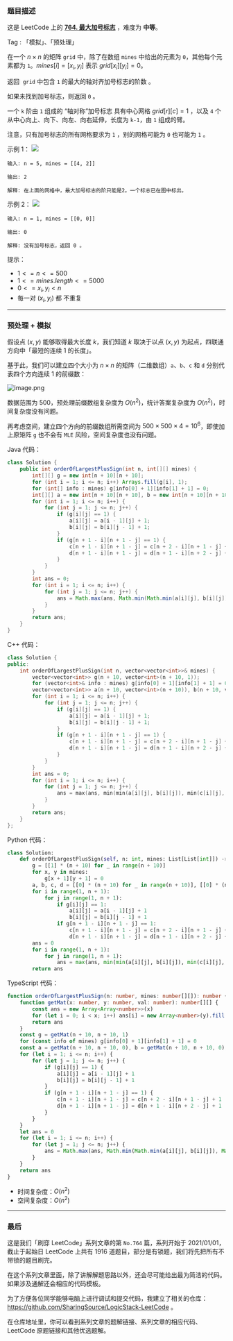 ### 题目描述

这是 LeetCode 上的 **[764. 最大加号标志](https://leetcode.cn/problems/largest-plus-sign/solution/by-ac_oier-q932/)** ，难度为 **中等**。

Tag : 「模拟」、「预处理」



在一个 $n \times n$ 的矩阵 `grid` 中，除了在数组 `mines` 中给出的元素为 `0`，其他每个元素都为 `1`。$mines[i] = [x_i, y_i]$ 表示 $grid[x_i][y_i] = 0$。

返回  `grid` 中包含 `1` 的最大的轴对齐加号标志的阶数 。

如果未找到加号标志，则返回 `0` 。

一个 `k` 阶由 `1` 组成的 “轴对称”加号标志 具有中心网格 $grid[r][c] = 1$ ，以及 `4` 个从中心向上、向下、向左、向右延伸，长度为 `k-1`，由 `1` 组成的臂。

注意，只有加号标志的所有网格要求为 `1` ，别的网格可能为 `0` 也可能为 `1` 。

示例 1：
![](https://assets.leetcode.com/uploads/2021/06/13/plus1-grid.jpg)
```
输入: n = 5, mines = [[4, 2]]

输出: 2

解释: 在上面的网格中，最大加号标志的阶只能是2。一个标志已在图中标出。
```
示例 2：
![](https://assets.leetcode.com/uploads/2021/06/13/plus2-grid.jpg)
```
输入: n = 1, mines = [[0, 0]]

输出: 0

解释: 没有加号标志，返回 0 。
```

提示：
* $1 <= n <= 500$
* $1 <= mines.length <= 5000$
* $0 <= x_i, y_i < n$
* 每一对 $(x_i, y_i)$ 都 不重复

---

### 预处理 + 模拟

假设点 $(x, y)$ 能够取得最大长度 $k$，我们知道 $k$ 取决于以点 $(x, y)$ 为起点，四联通方向中「最短的连续 $1$ 的长度」。

基于此，我们可以建立四个大小为 $n \times n$ 的矩阵（二维数组）`a`、`b`、`c` 和 `d` 分别代表四个方向连续 $1$ 的前缀数：

![image.png](https://pic.leetcode.cn/1667958744-jszheo-image.png)

数据范围为 $500$，预处理前缀数组复杂度为 $O(n^2)$，统计答案复杂度为 $O(n^2)$，时间复杂度没有问题。

再考虑空间，建立四个方向的前缀数组所需空间为 $500 \times 500 \times 4 = 10^6$，即使加上原矩阵 `g` 也不会有 `MLE` 风险，空间复杂度也没有问题。

Java 代码：
```Java
class Solution {
    public int orderOfLargestPlusSign(int n, int[][] mines) {
        int[][] g = new int[n + 10][n + 10];
        for (int i = 1; i <= n; i++) Arrays.fill(g[i], 1);
        for (int[] info : mines) g[info[0] + 1][info[1] + 1] = 0;
        int[][] a = new int[n + 10][n + 10], b = new int[n + 10][n + 10], c = new int[n + 10][n + 10], d = new int[n + 10][n + 10];
        for (int i = 1; i <= n; i++) {
            for (int j = 1; j <= n; j++) {
                if (g[i][j] == 1) {
                    a[i][j] = a[i - 1][j] + 1;
                    b[i][j] = b[i][j - 1] + 1;
                }
                if (g[n + 1 - i][n + 1 - j] == 1) {
                    c[n + 1 - i][n + 1 - j] = c[n + 2 - i][n + 1 - j] + 1;
                    d[n + 1 - i][n + 1 - j] = d[n + 1 - i][n + 2 - j] + 1;
                }
            }
        }
        int ans = 0;
        for (int i = 1; i <= n; i++) {
            for (int j = 1; j <= n; j++) {
                ans = Math.max(ans, Math.min(Math.min(a[i][j], b[i][j]), Math.min(c[i][j], d[i][j])));
            }
        }
        return ans;
    }
}
```
C++ 代码：
```C++
class Solution {
public:
    int orderOfLargestPlusSign(int n, vector<vector<int>>& mines) {
        vector<vector<int>> g(n + 10, vector<int>(n + 10, 1));
        for (vector<int>& info : mines) g[info[0] + 1][info[1] + 1] = 0;
        vector<vector<int>> a(n + 10, vector<int>(n + 10)), b(n + 10, vector<int>(n + 10)), c(n + 10, vector<int>(n + 10)), d(n + 10, vector<int>(n + 10));
        for (int i = 1; i <= n; i++) {
            for (int j = 1; j <= n; j++) {
                if (g[i][j] == 1) {
                    a[i][j] = a[i - 1][j] + 1;
                    b[i][j] = b[i][j - 1] + 1;
                }
                if (g[n + 1 - i][n + 1 - j] == 1) {
                    c[n + 1 - i][n + 1 - j] = c[n + 2 - i][n + 1 - j] + 1;
                    d[n + 1 - i][n + 1 - j] = d[n + 1 - i][n + 2 - j] + 1;
                }
            }
        }
        int ans = 0;
        for (int i = 1; i <= n; i++) {
            for (int j = 1; j <= n; j++) {
                ans = max(ans, min(min(a[i][j], b[i][j]), min(c[i][j], d[i][j])));
            }
        }
        return ans;
    }
};
```
Python 代码：
```Python
class Solution:
    def orderOfLargestPlusSign(self, n: int, mines: List[List[int]]) -> int:
        g = [[1] * (n + 10) for _ in range(n + 10)]
        for x, y in mines:
            g[x + 1][y + 1] = 0
        a, b, c, d = [[0] * (n + 10) for _ in range(n + 10)], [[0] * (n + 10) for _ in range(n + 10)], [[0] * (n + 10) for _ in range(n + 10)], [[0] * (n + 10) for _ in range(n + 10)]
        for i in range(1, n + 1):
            for j in range(1, n + 1):
                if g[i][j] == 1:
                    a[i][j] = a[i - 1][j] + 1
                    b[i][j] = b[i][j - 1] + 1
                if g[n + 1 - i][n + 1 - j] == 1:
                    c[n + 1 - i][n + 1 - j] = c[n + 2 - i][n + 1 - j] + 1
                    d[n + 1 - i][n + 1 - j] = d[n + 1 - i][n + 2 - j] + 1
        ans = 0
        for i in range(1, n + 1):
            for j in range(1, n + 1):
                ans = max(ans, min(min(a[i][j], b[i][j]), min(c[i][j], d[i][j])))
        return ans
```
TypeScript 代码：
```TypeScript
function orderOfLargestPlusSign(n: number, mines: number[][]): number {
    function getMat(x: number, y: number, val: number): number[][] {
        const ans = new Array<Array<number>>(x)
        for (let i = 0; i < x; i++) ans[i] = new Array<number>(y).fill(val)
        return ans
    }
    const g = getMat(n + 10, n + 10, 1)
    for (const info of mines) g[info[0] + 1][info[1] + 1] = 0
    const a = getMat(n + 10, n + 10, 0), b = getMat(n + 10, n + 10, 0), c = getMat(n + 10, n + 10, 0), d = getMat(n + 10, n + 10, 0)
    for (let i = 1; i <= n; i++) {
        for (let j = 1; j <= n; j++) {
            if (g[i][j] == 1) {
                a[i][j] = a[i - 1][j] + 1
                b[i][j] = b[i][j - 1] + 1
            }
            if (g[n + 1 - i][n + 1 - j] == 1) {
                c[n + 1 - i][n + 1 - j] = c[n + 2 - i][n + 1 - j] + 1
                d[n + 1 - i][n + 1 - j] = d[n + 1 - i][n + 2 - j] + 1
            }
        }
    }
    let ans = 0
    for (let i = 1; i <= n; i++) {
        for (let j = 1; j <= n; j++) {
            ans = Math.max(ans, Math.min(Math.min(a[i][j], b[i][j]), Math.min(c[i][j], d[i][j])))
        }
    }
    return ans
}
```
* 时间复杂度：$O(n^2)$
* 空间复杂度：$O(n^2)$

---

### 最后

这是我们「刷穿 LeetCode」系列文章的第 `No.764` 篇，系列开始于 2021/01/01，截止于起始日 LeetCode 上共有 1916 道题目，部分是有锁题，我们将先把所有不带锁的题目刷完。

在这个系列文章里面，除了讲解解题思路以外，还会尽可能给出最为简洁的代码。如果涉及通解还会相应的代码模板。

为了方便各位同学能够电脑上进行调试和提交代码，我建立了相关的仓库：https://github.com/SharingSource/LogicStack-LeetCode 。

在仓库地址里，你可以看到系列文章的题解链接、系列文章的相应代码、LeetCode 原题链接和其他优选题解。

